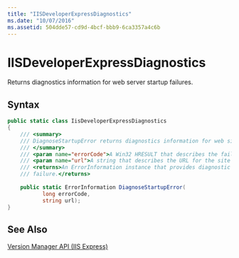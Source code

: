 ```yaml
---
title: "IISDeveloperExpressDiagnostics"
ms.date: "10/07/2016"
ms.assetid: 504dde57-cd9d-4bcf-bbb9-6ca3357a4c6b
---
```

# IISDeveloperExpressDiagnostics

Returns diagnostics information for web server startup failures.  
  
## Syntax  
  
```csharp  
public static class IisDeveloperExpressDiagnostics  
{  
    /// <summary>   
    /// DiagnoseStartupError returns diagnostics information for web site startup failures.  
    /// </summary>   
    /// <param name="errorCode">A Win32 HRESULT that describes the failure.</param>   
    /// <param name="url">A string that describes the URL for the site that failed to launch.</param>   
    /// <returns>An ErrorInformation instance that provides diagnostic information for the startup  
    /// failure.</returns>  
  
    public static ErrorInformation DiagnoseStartupError(  
           long errorCode,  
           string url);  
}  
```  
  
## See Also  

 [Version Manager API (IIS Express)](../../extensions/express-api-reference/version-manager-api-iis-express.md)
